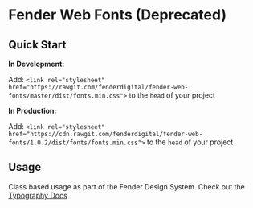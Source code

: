 # Fender Web Fonts (Deprecated)

## Quick Start

**In Development:**

Add:
`<link rel="stylesheet" href="https://rawgit.com/fenderdigital/fender-web-fonts/master/dist/fonts.min.css">` to the `head` of your project

**In Production:**

Add: `<link rel="stylesheet" href="https://cdn.rawgit.com/fenderdigital/fender-web-fonts/1.0.2/dist/fonts/fonts.min.css">` to the `head` of your project

## Usage

Class based usage as part of the Fender Design System. Check out the [Typography Docs](https://fenderdigital.github.io/css-utilities/typefaces/)
